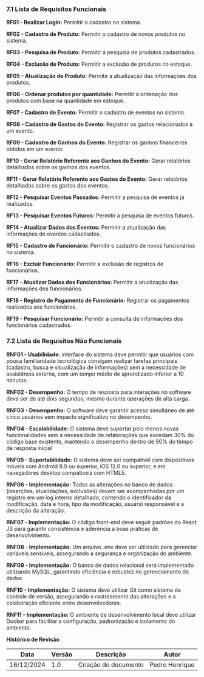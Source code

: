 ### **7.1 Lista de Requisitos Funcionais**

**RF01 - Realizar Login:** Permitir o cadastro no sistema.

**RF02 - Cadastro de Produto:** Permitir o cadastro de novos produtos no
sistema.

**RF03 - Pesquisa de Produto:** Permitir a pesquisa de produtos cadastrados.

**RF04 - Exclusão de Produto:** Permitir a exclusão de produtos no estoque.

**RF05 - Atualização de Produto:** Permitir a atualização das informações dos
produtos.

**RF06 - Ordenar produtos por quantidade:** Permitir a ordenação dos
produtos com base na quantidade em estoque.

**RF07 - Cadastro de Evento:** Permitir o cadastro de eventos no sistema.

**RF08 - Cadastro de Gastos do Evento:** Registrar os gastos relacionados a
um evento.

**RF09 - Cadastro de Ganhos do Evento:** Registrar os ganhos financeiros
obtidos em um evento.

**RF10 - Gerar Relatório Referente aos Ganhos do Evento:** Gerar relatórios
detalhados sobre os ganhos dos eventos.

**RF11 - Gerar Relatório Referente aos Gastos do Evento:** Gerar relatórios
detalhados sobre os gastos dos eventos.

**RF12 - Pesquisar Eventos Passados:** Permitir a pesquisa de eventos já
realizados.

**RF13 - Pesquisar Eventos Futuros:** Permitir a pesquisa de eventos futuros.

**RF14 - Atualizar Dados dos Eventos:** Permitir a atualização das
informações de eventos cadastrados.

**RF15 - Cadastro de Funcionário:** Permitir o cadastro de novos funcionários
no sistema.

**RF16 - Excluir Funcionário:** Permitir a exclusão de registros de funcionários.

**RF17 - Atualizar Dados dos Funcionários:** Permitir a atualização das
informações dos funcionários.

**RF18 - Registro de Pagamento de Funcionário:** Registrar os pagamentos
realizados aos funcionários.

**RF19 - Pesquisar Funcionário:** Permitir a consulta de informações dos
funcionários cadastrados.

### **7.2 Lista de Requisitos Não Funcionais**

**RNF01 - Usabilidade:** interface do sistema deve permitir que usuários com pouca
familiaridade tecnológica consigam realizar tarefas principais (cadastro, busca e
visualização de informações) sem a necessidade de assistência externa, com um
tempo médio de aprendizado inferior a 10 minutos.

**RNF02 - Desempenho:** O tempo de resposta para interações no software
deve ser de até dois segundos, mesmo durante operações de alta carga.

**RNF03 - Desempenho:** O software deve garantir acesso simultâneo de até
cinco usuários sem impacto significativo no desempenho.

**RNF04 - Escalabilidade:** O sistema deve suportar pelo menos novas funcionalidades
sem a necessidade de refatorações que excedam 30% do código base existente,
mantendo o desempenho dentro de 90% do tempo de resposta inicial

**RNF05 - Suportabilidade:** O sistema deve ser compatível com dispositivos móveis
com Android 8.0 ou superior, iOS 12.0 ou superior, e em navegadores desktop
compatíveis com HTML5.

**RNF06 - Implementação:** Todas as alterações no banco de dados (inserções,
atualizações, exclusões) devem ser acompanhadas por um registro em um log
interno detalhado, contendo o identificador da modificação, data e hora, tipo da
modificação, usuário responsável e a descrição da alteração.

**RNF07 - Implementação:** O código front-end deve seguir padrões do React
JS para garantir consistência e aderência a boas práticas de
desenvolvimento.

**RNF08 - Implementação:** Um arquivo .env deve ser utilizado para gerenciar
variáveis sensíveis, assegurando a segurança e organização do ambiente.

**RNF09 - Implementação:** O banco de dados relacional será implementado
utilizando MySQL, garantindo eficiência e robustez no gerenciamento de
dados.

**RNF10 - Implementação:** O sistema deve utilizar Git como sistema de
controle de versão, assegurando o rastreamento das alterações e a
colaboração eficiente entre desenvolvedores.

**RNF11 - Implementação:** O ambiente de desenvolvimento local deve utilizar
Docker para facilitar a configuração, padronização e isolamento do ambiente.

**Histórico de Revisão**

| **Data**   | **Versão** | **Descrição**                                                                         | **Autor**                                                                 |
| ---------- | ---------- | ------------------------------------------------------------------------------------- | ------------------------------------------------------------------------- |
| 16/12/2024 | 1\.0 | Criação do documento | Pedro Henrique |
